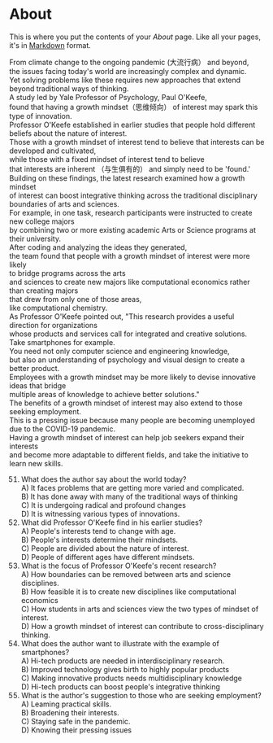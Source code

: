 # About

This is where you put the contents of your *About* page. Like all your pages, it's in [Markdown](https://guides.github.com/features/mastering-markdown/) format.


From climate change to the ongoing pandemic (大流行病） and beyond,   
the issues facing today's world are increasingly complex and dynamic.   
Yet solving problems like these requires new approaches that extend beyond traditional ways of thinking.   
A study led by Yale Professor of Psychology, Paul O'Keefe,   
found that having a growth mindset（思维倾向） of interest may spark this type of innovation.   
Professor O'Keefe established in earlier studies that people hold different beliefs about the nature of interest.   
Those with a growth mindset of interest tend to believe that interests can be developed and cultivated,   
while those with a fixed mindset of interest tend to believe   
that interests are inherent （与生俱有的） and simply need to be 'found.'  
Building on these findings, the latest research examined how a growth mindset   
of interest can boost integrative thinking across the traditional disciplinary boundaries of arts and sciences.   
For example, in one task, research participants were instructed to create new college majors   
by combining two or more existing academic Arts or Science programs at their university.   
After coding and analyzing the ideas they generated,   
the team found that people with a growth mindset of interest were more likely   
to bridge programs across the arts   
and sciences to create new majors like computational economics rather than creating majors   
that drew from only one of those areas,   
like computational chemistry.   
As Professor O'Keefe pointed out, "This research provides a useful direction for organizations   
whose products and services call for integrated and creative solutions.   
Take smartphones for example.   
You need not only computer science and engineering knowledge,   
but also an understanding of psychology and visual design to create a better product.  
Employees with a growth mindset may be more likely to devise innovative ideas that bridge  
multiple areas of knowledge to achieve better solutions."  
The benefits of a growth mindset of interest may also extend to those seeking employment.   
This is a pressing issue because many people are becoming unemployed due to the COVID-19 pandemic.   
Having a growth mindset of interest can help job seekers expand their interests   
and become more adaptable to different fields, and take the initiative to learn new skills.   
  
    
      
51. What does the author say about the world today?  
    A) It faces problems that are getting more varied and complicated.  
    B) It has done away with many of the traditional ways of thinking  
    C) It is undergoing radical and profound changes  
    D) It is witnessing various types of innovations.  
52. What did Professor O'Keefe find in his earlier studies?  
    A) People's interests tend to change with age.  
    B) People's interests determine their mindsets.  
    C) People are divided about the nature of interest.  
    D) People of different ages have different mindsets.  
53. What is the focus of Professor O'Keefe's recent research?  
    A) How boundaries can be removed between arts and science disciplines.  
    B) How feasible it is to create new disciplines like computational economics  
    C) How students in arts and sciences view the two types of mindset of interest.  
    D) How a growth mindset of interest can contribute to cross-disciplinary thinking.  
54. What does the author want to illustrate with the example of smartphones?  
    A) Hi-tech products are needed in interdisciplinary research.  
    B) Improved technology gives birth to highly popular products  
    C) Making innovative products needs multidisciplinary knowledge  
    D) Hi-tech products can boost people's integrative thinking  
55. What is the author's suggestion to those who are seeking employment?  
    A) Leaming practical skills.  
    B) Broadening their interests.  
    C) Staying safe in the pandemic.  
    D) Knowing their pressing issues
